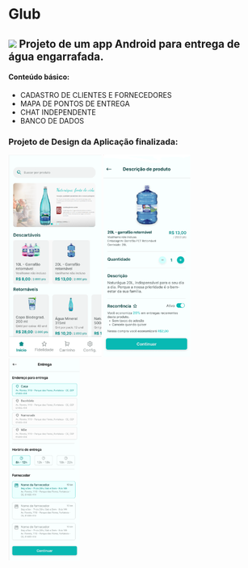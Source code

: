 # Glub
## [<img width=30 src="https://cdn-icons-png.flaticon.com/512/2282/2282416.png">](https://cdn-icons-png.flaticon.com/512/2282/2282416.png) Projeto de um app Android para entrega de água engarrafada. 

#### Conteúdo básico:
* CADASTRO DE CLIENTES E FORNECEDORES
* MAPA DE PONTOS DE ENTREGA
* CHAT INDEPENDENTE
* BANCO DE DADOS

### Projeto de Design da Aplicação finalizada:
[<img height= 400 src="https://github.com/itslevictor/Glub/blob/master/Telas/tela1.png?raw=true">](https://github.com/itslevictor/Glub/blob/master/Telas/tela1.png?raw=true)
[<img height =400 src="https://github.com/itslevictor/Glub/blob/master/Telas/tela2.png?raw=true">](https://github.com/itslevictor/Glub/blob/master/Telas/tela2.png?raw=true) [<img height =400 src="https://github.com/itslevictor/Glub/blob/master/Telas/tela3.png?raw=true">](https://github.com/itslevictor/Glub/blob/master/Telas/tela3.png?raw=true)



